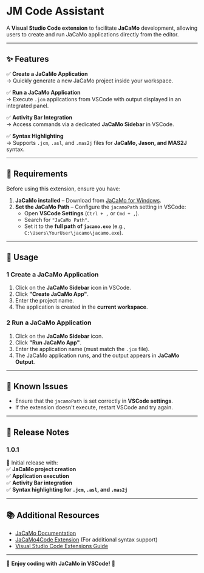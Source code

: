 # JM Code Assistant

A **Visual Studio Code extension** to facilitate **JaCaMo** development, allowing users to create and run JaCaMo applications directly from the editor.

---

## **✨ Features**
✅ **Create a JaCaMo Application**  
→ Quickly generate a new JaCaMo project inside your workspace.

✅ **Run a JaCaMo Application**  
→ Execute `.jcm` applications from VSCode with output displayed in an integrated panel.

✅ **Activity Bar Integration**  
→ Access commands via a dedicated **JaCaMo Sidebar** in VSCode.

✅ **Syntax Highlighting**  
→ Supports `.jcm`, `.asl`, and `.mas2j` files for **JaCaMo, Jason, and MAS2J** syntax.

---

## **📌 Requirements**
Before using this extension, ensure you have:  
1. **JaCaMo installed** – Download from [JaCaMo for Windows](https://github.com/chon-group/win-jacamo).  
2. **Set the JaCaMo Path** – Configure the `jacamoPath` setting in VSCode:
    - Open **VSCode Settings** (`Ctrl + ,` or `Cmd + ,`).
    - Search for `"JaCaMo Path"`.
    - Set it to the **full path of `jacamo.exe`** (e.g., `C:\Users\YourUser\jacamo\jacamo.exe`).


---

## **📂 Usage**
### **1 Create a JaCaMo Application**
1. Click on the **JaCaMo Sidebar** icon in VSCode.
2. Click **"Create JaCaMo App"**.
3. Enter the project name.
4. The application is created in the **current workspace**.

### **2 Run a JaCaMo Application**
1. Click on the **JaCaMo Sidebar** icon.
2. Click **"Run JaCaMo App"**.
3. Enter the application name (must match the `.jcm` file).
4. The JaCaMo application runs, and the output appears in **JaCaMo Output**.

---

## **🐞 Known Issues**
- Ensure that the `jacamoPath` is set correctly in **VSCode settings**.
- If the extension doesn't execute, restart VSCode and try again.

---

## **📌 Release Notes**
### **1.0.1**
🚀 Initial release with:  
✅ **JaCaMo project creation**  
✅ **Application execution**  
✅ **Activity Bar integration**  
✅ **Syntax highlighting for `.jcm`, `.asl`, and `.mas2j`**  

---

## **📚 Additional Resources**
- [JaCaMo Documentation](http://jacamo.sourceforge.net/)  
- [JaCaMo4Code Extension](https://marketplace.visualstudio.com/items?itemName=tabajara-krausburg.jacamo4code) (For additional syntax support)  
- [Visual Studio Code Extensions Guide](https://code.visualstudio.com/api)  

---

🌟 **Enjoy coding with JaCaMo in VSCode!** 🚀

